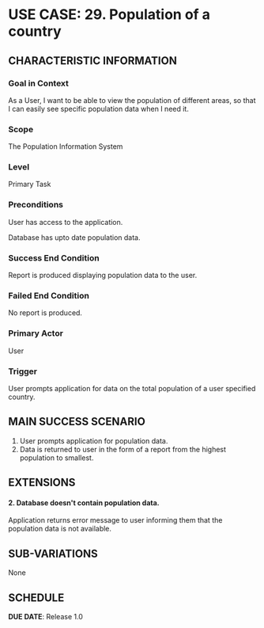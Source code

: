 # USE CASE: 29. Population of a country

## CHARACTERISTIC INFORMATION

### Goal in Context
As a User, I want to be able to view the population of different areas, so that I can easily see specific population data when I need it.

### Scope
The Population Information System

### Level
Primary Task


### Preconditions
User has access to the application.

Database has upto date population data.


### Success End Condition
Report is produced displaying population data to the user.


### Failed End Condition
No report is produced.


### Primary Actor
User


### Trigger
User prompts application for data on the total population of a user specified country.


## MAIN SUCCESS SCENARIO
1. User prompts application for population data.
2. Data is returned to user in the form of a report from the highest population to smallest.


## EXTENSIONS
#### 2. Database doesn't contain population data.
Application returns error message to user informing them that the population data is not available.


## SUB-VARIATIONS
None


## SCHEDULE

**DUE DATE**: Release 1.0

